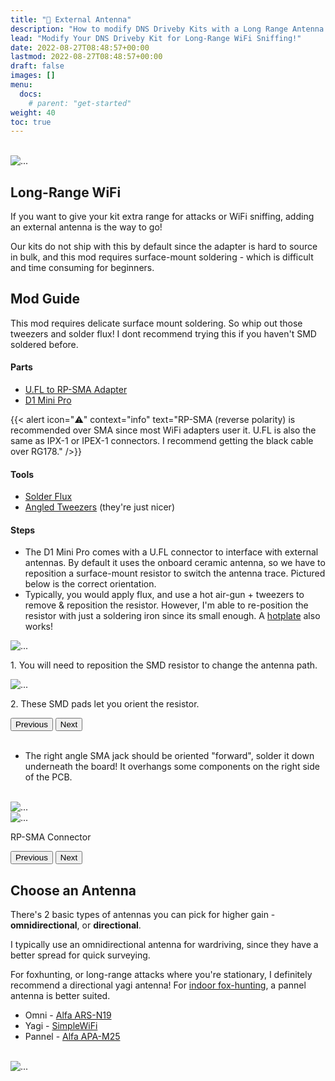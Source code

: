 ```yaml
---
title: "📡 External Antenna"
description: "How to modify DNS Driveby Kits with a Long Range Antenna. "
lead: "Modify Your DNS Driveby Kit for Long-Range WiFi Sniffing!"
date: 2022-08-27T08:48:57+00:00
lastmod: 2022-08-27T08:48:57+00:00
draft: false
images: []
menu:
  docs:
    # parent: "get-started"
weight: 40
toc: true
---
```

<br>
<img src="/images/antenna-mod/dns-driveby-antenna-tds.jpeg" class="d-block w-100" alt="...">
<br>

## Long-Range WiFi
If you want to give your kit extra range for attacks or WiFi sniffing, adding an external antenna is the way to go! 

Our kits do not ship with this by default since the adapter is hard to source in bulk, and this mod requires surface-mount soldering - which is difficult and time consuming for beginners.  

## Mod Guide
This mod requires delicate surface mount soldering.  So whip out those tweezers and solder flux!  I dont recommend trying this if you haven't SMD soldered before.

#### Parts
- [U.FL to RP-SMA Adapter](https://www.aliexpress.us/item/3256803540898095.html?spm=a2g0o.productlist.main.1.7378734f0feWyv&algo_pvid=eee9470a-8cbf-40f9-8f21-4a3b02141b64&algo_exp_id=eee9470a-8cbf-40f9-8f21-4a3b02141b64-0&pdp_npi=4%40dis%21USD%211.05%210.78%21%21%211.05%21%21%402101d64d17008602120628302ea981%2112000030178625784%21sea%21US%212008607852%21&curPageLogUid=lkcy9wAlaYlS)
- [D1 Mini Pro](https://www.amazon.com/CANADUINO-ESP8266-Module-External-Antenna/dp/B07GD79DGR)


{{< alert icon="⚠️" context="info" text="RP-SMA (reverse polarity) is recommended over SMA since most WiFi adapters user it.  U.FL is also the same as IPX-1 or IPEX-1 connectors.  I recommend getting the black cable over RG178." />}}

#### Tools
- [Solder Flux](https://amzn.to/3uDI327)
- [Angled Tweezers](https://amzn.to/3MZM3QO) (they're just nicer)

#### Steps
- The D1 Mini Pro comes with a U.FL connector to interface with external antennas.  By default it uses the onboard ceramic antenna, so we have to reposition a surface-mount resistor to switch the antenna trace.  Pictured below is the correct orientation.
- Typically, you would apply flux, and use a hot air-gun + tweezers to remove & reposition the resistor.  However, I'm able to re-position the resistor with just a soldering iron since its small enough.  A [hotplate]() also works!

<!-- <img src="/images/antenna-mod/d1-pro-components.png" title="Thumbnail Image"/> -->
<div id="headers" class="carousel slide" data-bs-ride="carousel">
  <div class="carousel-inner">
    <div class="carousel-item active">
      <img src="/images/antenna-mod/d1-pro-components.png" class="d-block w-100" alt="...">
      <div class="carousel-caption d-none d-md-block">
        <p>1. You will need to reposition the SMD resistor to change the antenna path.</p>
      </div>
    </div>
    <div class="carousel-item">
      <img src="/images/antenna-mod/d1-pro-pads.png" class="d-block w-100" alt="...">
      <div class="carousel-caption d-none d-md-block">
          <p>2. These SMD pads let you orient the resistor.</p>
      </div>
    </div>
  </div>
  <button class="carousel-control-prev" type="button" data-bs-target="#headers" data-bs-slide="prev">
    <span class="carousel-control-prev-icon" aria-hidden="true"></span>
    <span class="visually-hidden">Previous</span>
  </button>
  <button class="carousel-control-next" type="button" data-bs-target="#headers" data-bs-slide="next">
    <span class="carousel-control-next-icon" aria-hidden="true"></span>
    <span class="visually-hidden">Next</span>
  </button>
</div>
<br>

- The right angle SMA jack should be oriented "forward", solder it down underneath the board!  It overhangs some components on the right side of the PCB.  
<br>
<div id="sma" class="carousel slide" data-bs-ride="carousel">
  <div class="carousel-inner">
    <div class="carousel-item active">
      <img src="/images/antenna-mod/ufl-to-sma.png" class="d-block w-100" alt="...">
      <!-- <div class="carousel-caption d-none d-md-block">
        <p>1. You will need to reposition the SMD resistor to change the antenna path.</p>
      </div> -->
    </div>
    <div class="carousel-item">
      <img src="/images/antenna-mod/rp-sma.png" class="d-block w-100" alt="...">
      <div class="carousel-caption d-none d-md-block">
          <p>RP-SMA Connector</p>
      </div>
    </div>
  </div>
  <button class="carousel-control-prev" type="button" data-bs-target="#sma" data-bs-slide="prev">
    <span class="carousel-control-prev-icon" aria-hidden="true"></span>
    <span class="visually-hidden">Previous</span>
  </button>
  <button class="carousel-control-next" type="button" data-bs-target="#sma" data-bs-slide="next">
    <span class="carousel-control-next-icon" aria-hidden="true"></span>
    <span class="visually-hidden">Next</span>
  </button>
</div>

## Choose an Antenna
There's 2 basic types of antennas you can pick for higher gain - **omnidirectional**, or **directional**.

I typically use an omnidirectional antenna for wardriving, since they have a better spread for quick surveying.  

For foxhunting, or long-range attacks where you're stationary, I definitely recommend a directional yagi antenna!  For [indoor fox-hunting](https://www.youtube.com/watch?v=bpR56Ua8v9s), a pannel antenna is better suited. 

- Omni - <a target="_blank" href="https://www.amazon.com/Alfa-ARS-N19-OMNI-Directional-High-Gain-Adapters/dp/B009H028CM/ref=sr_1_3?crid=1F2Q75H0C95TX&amp;keywords=alfa+antenna&amp;qid=1700855718&amp;sprefix=alfa+antenna%252Caps%252C216&amp;sr=8-3&_encoding=UTF8&tag=lyndlabs-20&linkCode=ur2&linkId=ffb1236b525705ef5b0332177d4cebf8&camp=1789&creative=9325">Alfa ARS-N19</a>
- Yagi - [SimpleWiFi](https://simplewifi.com/products/yagi)
- Pannel - [Alfa APA-M25](https://amzn.to/3Tewedl)

<br>
<img src="/images/antenna-mod/dns-driveby-computer.jpeg" class="d-block w-100" alt="...">
<br>